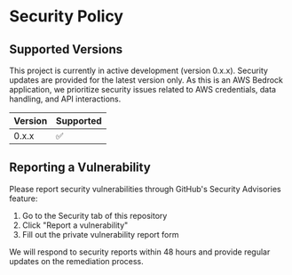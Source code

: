 # Security Policy

## Supported Versions

This project is currently in active development (version 0.x.x). Security updates are provided for the latest version only. As this is an AWS Bedrock application, we prioritize security issues related to AWS credentials, data handling, and API interactions.

| Version | Supported          |
| ------- | ------------------ |
| 0.x.x   | :white_check_mark: |

## Reporting a Vulnerability

Please report security vulnerabilities through GitHub's Security Advisories feature:

1. Go to the Security tab of this repository
2. Click "Report a vulnerability"
3. Fill out the private vulnerability report form

We will respond to security reports within 48 hours and provide regular updates on the remediation process.
